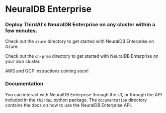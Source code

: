# NeuralDB Enterprise
### Deploy ThirdAI's NeuralDB Enterprise on any cluster within a few minutes.

Check out the `azure` directory to get started with NeuralDB Enterprise on Azure.

Check out the `on-prem` directory to get started with NeuralDB Enterprise on your own cluster.

AWS and GCP instructions coming soon!

### Documentation
You can interact with NeuralDB Enterprise through the UI, or through the API included in the `thirdai` python package. The `documentation` directory contains the docs on how to use the NeuralDB Enterprise API.